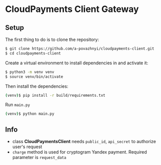 # **CloudPayments Client Gateway**

## Setup

The first thing to do is to clone the repository:

```sh
$ git clone https://github.com/a-povazhnyi/cloudpayments-client.git
$ cd cloudpayments-client
```

Create a virtual environment to install dependencies in and activate it:

```sh
$ python3 -m venv venv
$ source venv/bin/activate
```

Then install the dependencies:

```sh
(venv)$ pip install -r build/requirements.txt
```

Run `main.py`
```sh
(venv)$ python main.py
```

## Info
- class **CloudPaymentsClient** needs `public_id`, `api_secret` to authorize
user's request 
- `charge` method is used for cryptogram Yandex payment. Required parameter is
`request_data`
